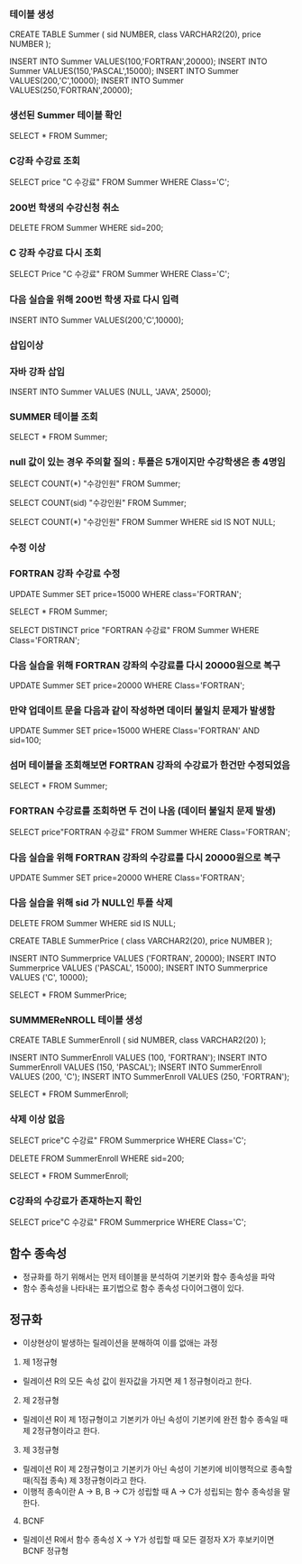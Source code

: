 ﻿
### 테이블 생성

CREATE TABLE Summer
(   sid NUMBER,
    class VARCHAR2(20),
    price NUMBER
);

INSERT INTO Summer VALUES(100,'FORTRAN',20000);
INSERT INTO Summer VALUES(150,'PASCAL',15000);
INSERT INTO Summer VALUES(200,'C',10000);
INSERT INTO Summer VALUES(250,'FORTRAN',20000);

### 생선된 Summer 테이블 확인

SELECT *
FROM Summer;



### C강좌 수강료 조회

SELECT price "C 수강료"
FROM Summer
WHERE Class='C';

### 200번 학생의 수강신청 취소

DELETE FROM Summer
WHERE sid=200;

### C 강좌 수강료 다시 조회

SELECT Price "C 수강료"
FROM Summer
WHERE Class='C';

### 다음 실습을 위해 200번 학생 자료 다시 입력

INSERT INTO Summer VALUES(200,'C',10000);



### 삽입이상
### 자바 강좌 삽입

INSERT INTO Summer VALUES (NULL, 'JAVA', 25000);

### SUMMER 테이블 조회

SELECT *
FROM Summer;

### null 값이 있는 경우 주의할 질의 : 투플은 5개이지만 수강학생은 총 4명임

SELECT COUNT(*) "수강인원"
FROM Summer;

SELECT COUNT(sid) "수강인원"
FROM Summer;


SELECT COUNT(*) "수강인원"
FROM Summer
WHERE sid IS NOT NULL;


### 수정 이상
### FORTRAN 강좌 수강료 수정

UPDATE  Summer
SET     price=15000
WHERE   class='FORTRAN';

SELECT *
FROM Summer;


SELECT DISTINCT price "FORTRAN 수강료"
FROM   Summer
WHERE  Class='FORTRAN';


### 다음 실습을 위해 FORTRAN 강좌의 수강료를 다시 20000원으로 복구

UPDATE Summer
SET    price=20000
WHERE  Class='FORTRAN';

### 만약 업데이트 문을 다음과 같이 작성하면 데이터 불일치 문제가 발생함

UPDATE Summer
SET    price=15000
WHERE  Class='FORTRAN' AND sid=100;

### 섬머 테이블을 조회해보면 FORTRAN 강좌의 수강료가 한건만 수정되었음

SELECT *
FROM Summer;

### FORTRAN 수강료를 조회하면 두 건이 나옴 (데이터 불일치 문제 발생)

SELECT price"FORTRAN 수강료"
FROM Summer
WHERE Class='FORTRAN';


### 다음 실습을 위해 FORTRAN 강좌의 수강료를 다시 20000원으로 복구

UPDATE Summer
SET    price=20000
WHERE  Class='FORTRAN';


### 다음 실습을 위해 sid 가 NULL인 투플 삭제

DELETE FROM Summer
WHERE sid IS NULL;


CREATE TABLE SummerPrice
(   class VARCHAR2(20),
    price NUMBER
);

INSERT INTO Summerprice VALUES ('FORTRAN', 20000);
INSERT INTO Summerprice VALUES ('PASCAL', 15000);
INSERT INTO Summerprice VALUES ('C', 10000);

SELECT *
FROM SummerPrice;

### SUMMMEReNROLL 테이블 생성

CREATE TABLE SummerEnroll
( sid NUMBER,
  class VARCHAR2(20)
);

INSERT INTO SummerEnroll VALUES (100, 'FORTRAN');
INSERT INTO SummerEnroll VALUES (150, 'PASCAL');
INSERT INTO SummerEnroll VALUES (200, 'C');
INSERT INTO SummerEnroll VALUES (250, 'FORTRAN');

SELECT *
FROM SummerEnroll;


### 삭제 이상 없음

SELECT price"C 수강료"
FROM Summerprice
WHERE Class='C';

DELETE FROM SummerEnroll
WHERE sid=200;

SELECT *
FROM SummerEnroll;


### C강좌의 수강료가 존재하는지 확인

SELECT price"C 수강료"
FROM Summerprice
WHERE Class='C';



## 함수 종속성 

* 정규화를 하기 위해서는 먼저 테이블을 분석하여 기본키와 함수 종속성을 파악
* 함수 종속성을 나타내는 표기법으로 함수 종속성 다이어그램이 있다.


## 정규화

* 이상현상이 발생하는 릴레이션을 분해하여 이를 없애는 과정

1. 제 1정규형

* 릴레이션 R의 모든 속성 값이 원자값을 가지면 제 1 정규형이라고 한다.

2. 제 2정규형

* 릴레이션 R이 제 1정규형이고 기본키가 아닌 속성이 기본키에 완전 함수 종속일 때 제 2정규형이라고 한다.


3. 제 3정규형

* 릴레이션 R이 제 2정규형이고 기본키가 아닌 속성이 기본키에 비이행적으로 종속할 때(직접 종속) 제 3정규형이라고 한다. 
* 이행적 종속이란 A → B, B → C가 성립할 때 A → C가 성립되는 함수 종속성을 말한다.


4. BCNF

* 릴레이션 R에서 함수 종속성 X → Y가 성립할 때 모든 결정자 X가 후보키이면 BCNF 정규형







